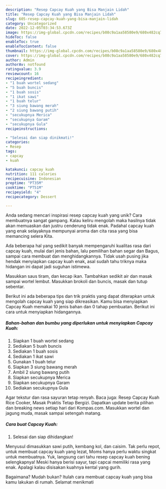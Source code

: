 ```yaml
---
description: "Resep Capcay Kuah yang Bisa Manjain Lidah"
title: "Resep Capcay Kuah yang Bisa Manjain Lidah"
slug: 605-resep-capcay-kuah-yang-bisa-manjain-lidah
category: Uncategorized
date: 2022-12-05T03:34:53.673Z
image: https://img-global.cpcdn.com/recipes/b08c9a1aa58580e9/680x482cq70/capcay-kuah-foto-resep-utama.jpg
hideToc: false
enableToc: true
enableTocContent: false
thumbnail: https://img-global.cpcdn.com/recipes/b08c9a1aa58580e9/680x482cq70/capcay-kuah-foto-resep-utama.jpg
cover: https://img-global.cpcdn.com/recipes/b08c9a1aa58580e9/680x482cq70/capcay-kuah-foto-resep-utama.jpg
author: Admin
authorAv: notfound
ratingvalue: 3.9
reviewcount: 16
recipeingredient:
- "1 buah wortel sedang"
- "5 buah buncis"
- "1 buah sosis"
- "1 ikat sawi"
- "1 buah telur"
- "3 siung bawang merah"
- "2 siung bawang putih"
- "secukupnya Merica"
- "secukupnya Garam"
- "secukupnya Gula"
recipeinstructions:

- "Selesai dan siap dinikmati!"
categories:
- Resep
tags:
- capcay
- kuah

katakunci: capcay kuah 
nutrition: 111 calories
recipecuisine: Indonesian
preptime: "PT35M"
cooktime: "PT51M"
recipeyield: "4"
recipecategory: Dessert

---
```





Anda sedang mencari inspirasi resep capcay kuah yang unik? Cara membuatnya sangat gampang. Kalau keliru mengolah maka hasilnya tidak akan memuaskan dan justru cenderung tidak enak. Padahal capcay kuah yang enak selayaknya mempunyai aroma dan cita rasa yang bisa memancing selera Kita.





Ada beberapa hal yang sedikit banyak mempengaruhi kualitas rasa dari capcay kuah, mulai dari jenis bahan, lalu pemilihan bahan segar dan Bagus, sampai cara membuat dan menghidangkannya. Tidak usah pusing jika hendak menyiapkan capcay kuah enak,      asal sudah tahu triknya maka hidangan ini dapat jadi suguhan istimewa.














Masukkan saus tiram, dan kecap ikan. Tambahkan sedikit air dan masak sampai wortel lembut. Masukkan brokoli dan buncis, masak dan tutup sebentar.






Berikut ini ada beberapa tips dan trik praktis yang dapat diterapkan untuk mengolah capcay kuah yang siap dikreasikan. Kamu bisa menyiapkan Capcay Kuah memakai 10 jenis bahan dan 0 tahap pembuatan. Berikut ini cara untuk menyiapkan hidangannya.

<!--inarticleads1-->

##### Bahan-bahan dan bumbu yang diperlukan untuk menyiapkan Capcay Kuah:

1. Siapkan 1 buah wortel sedang
1. Sediakan 5 buah buncis
1. Sediakan 1 buah sosis
1. Sediakan 1 ikat sawi
1. Gunakan 1 buah telur
1. Siapkan 3 siung bawang merah
1. Ambil 2 siung bawang putih
1. Siapkan secukupnya Merica
1. Siapkan secukupnya Garam
1. Sediakan secukupnya Gula


Agar tekstur dan rasa sayuran tetap renyah. Baca juga: Resep Capcay Kuah Rice Cooker, Masak Praktis Tetap Bergizi. Dapatkan update berita pilihan dan breaking news setiap hari dari Kompas.com. Masukkan wortel dan jagung muda, masak sampai setengah matang. 

<!--inarticleads2-->

##### Cara buat Capcay Kuah:


1. Selesai dan siap dihidangkan!

Menyusul dimasukkan sawi putih, kembang kol, dan caisim. Tak perlu repot, untuk membuat capcay kuah yang lezat, Moms hanya perlu waktu singkat untuk membuatnya. Yuk, langsung cari tahu resep capcay kuah bening selengkapnya! Meski hanya berisi sayur, tapi capcai memiliki rasa yang enak. Apalagi kalau disisakan kuahnya kental yang gurih. 

Bagaimana? Mudah bukan? Itulah cara membuat capcay kuah yang bisa kamu lakukan di rumah. Selamat menikmati

